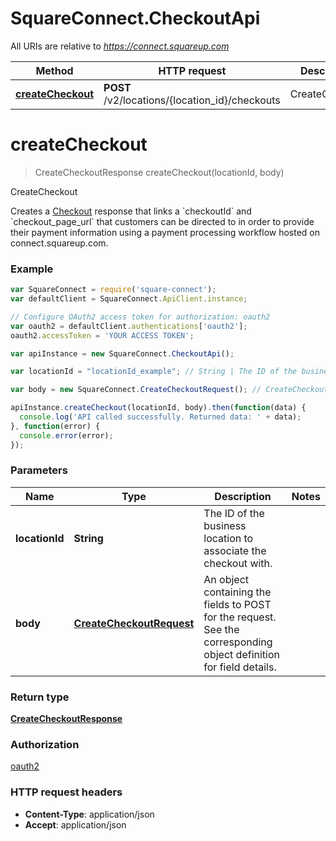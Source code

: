 # SquareConnect.CheckoutApi

All URIs are relative to *https://connect.squareup.com*

Method | HTTP request | Description
------------- | ------------- | -------------
[**createCheckout**](CheckoutApi.md#createCheckout) | **POST** /v2/locations/{location_id}/checkouts | CreateCheckout


<a name="createCheckout"></a>
# **createCheckout**
> CreateCheckoutResponse createCheckout(locationId, body)

CreateCheckout

Creates a [Checkout](#type-checkout) response that links a &#x60;checkoutId&#x60; and &#x60;checkout_page_url&#x60; that customers can be directed to in order to provide their payment information using a payment processing workflow hosted on connect.squareup.com.

### Example
```javascript
var SquareConnect = require('square-connect');
var defaultClient = SquareConnect.ApiClient.instance;

// Configure OAuth2 access token for authorization: oauth2
var oauth2 = defaultClient.authentications['oauth2'];
oauth2.accessToken = 'YOUR ACCESS TOKEN';

var apiInstance = new SquareConnect.CheckoutApi();

var locationId = "locationId_example"; // String | The ID of the business location to associate the checkout with.

var body = new SquareConnect.CreateCheckoutRequest(); // CreateCheckoutRequest | An object containing the fields to POST for the request.  See the corresponding object definition for field details.

apiInstance.createCheckout(locationId, body).then(function(data) {
  console.log('API called successfully. Returned data: ' + data);
}, function(error) {
  console.error(error);
});

```

### Parameters

Name | Type | Description  | Notes
------------- | ------------- | ------------- | -------------
 **locationId** | **String**| The ID of the business location to associate the checkout with. | 
 **body** | [**CreateCheckoutRequest**](CreateCheckoutRequest.md)| An object containing the fields to POST for the request.  See the corresponding object definition for field details. | 

### Return type

[**CreateCheckoutResponse**](CreateCheckoutResponse.md)

### Authorization

[oauth2](../README.md#oauth2)

### HTTP request headers

 - **Content-Type**: application/json
 - **Accept**: application/json

